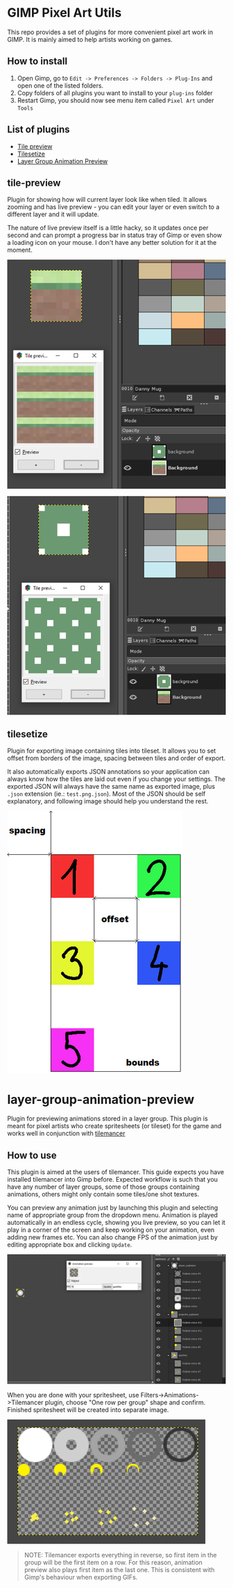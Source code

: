 # GIMP Pixel Art Utils

This repo provides a set of plugins for more convenient pixel art work in GIMP. It is mainly aimed to help artists working on games.

## How to install

 1) Open Gimp, go to `Edit -> Preferences -> Folders -> Plug-Ins` and open one of the listed folders.
 2) Copy folders of all plugins you want to install to your `plug-ins` folder
 3) Restart Gimp, you should now see menu item called `Pixel Art` under `Tools`

## List of plugins

 * [Tile preview](#tile-preview)
 * [Tilesetize](#tilesetize)
 * [Layer Group Animation Preview](#layer-group-animation-preview)

## tile-preview

Plugin for showing how will current layer look like when tiled. It allows zooming and has live preview - you can edit your layer or even switch to a different layer and it will update.

The nature of live preview itself is a little hacky, so it updates once per second and can prompt a progress bar in status tray of Gimp or even show a loading icon on your mouse. I don't have any better solution for it at the moment.

![Tile preview 1](docs/tile_preview1.png)

![Tile preview 2](docs/tile_preview2.png)

## tilesetize

Plugin for exporting image containing tiles into tileset. It allows you to set offset from borders of the image, spacing between tiles and order of export.

It also automatically exports JSON annotations so your application can always know how the tiles are laid out even if you change your settings. The exported JSON will always have the same name as exported image, plus `.json` extension (ie.: `test.png.json`). Most of the JSON should be self explanatory, and following image should help you understand the rest.

![Tilesitize annotations](docs/tilesetize.png)

# layer-group-animation-preview

Plugin for previewing animations stored in a layer group. This plugin is meant for pixel artists who create spritesheets (or tileset) for the game and works well in conjunction with [tilemancer](https://github.com/nerudaj/tilemancer)

## How to use

This plugin is aimed at the users of tilemancer. This guide expects you have installed tilemancer into Gimp before. Expected workflow is such that you have any number of layer groups, some of those groups containing animations, others might only contain some tiles/one shot textures.

You can preview any animation just by launching this plugin and selecting name of appropriate group from the dropdown menu. Animation is played automatically in an endless cycle, showing you live preview, so you can let it play in a corner of the screen and keep working on your animation, even adding new frames etc. You can also change FPS of the animation just by editing appropriate box and clicking `Update`.

![Layers and preview](docs/screen.png)

When you are done with your spritesheet, use Filters->Animations->Tilemancer plugin, choose "One row per group" shape and confirm. Finished spritesheet will be created into separate image.

![Exported spritesheet](docs/screen2.png)

> NOTE: Tilemancer exports everything in reverse, so first item in the group will be the first item on a row. For this reason, animation preview also plays first item as the last one. This is consistent with Gimp's behaviour when exporting GIFs.
